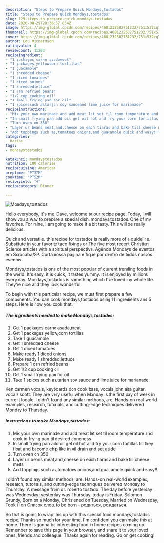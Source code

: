 ```yaml
---
description: "Steps to Prepare Quick Mondays,tostados"
title: "Steps to Prepare Quick Mondays,tostados"
slug: 129-steps-to-prepare-quick-mondays-tostados
date: 2020-08-29T20:36:57.834Z
image: https://img-global.cpcdn.com/recipes/4681232502751232/751x532cq70/mondaystostados-recipe-main-photo.jpg
thumbnail: https://img-global.cpcdn.com/recipes/4681232502751232/751x532cq70/mondaystostados-recipe-main-photo.jpg
cover: https://img-global.cpcdn.com/recipes/4681232502751232/751x532cq70/mondaystostados-recipe-main-photo.jpg
author: Lou Richardson
ratingvalue: 4
reviewcount: 11203
recipeingredient:
- "1 packages carne asadameat"
- "1 packages yellowcorn tortillas"
- "1 guacamole"
- "1 shredded cheese"
- "1 diced tomatoes"
- "1 diced onions"
- "1 shreddedlettuce"
- "1 can refried beans"
- "1/2 cup cooking oil"
- "1 small frying pan for oil"
- "1 spicessuch astarjan soy sauceand lime juice for marianade"
recipeinstructions:
- "Mix your own marinade and add meat let set til room temperature and cook in frying pan til desired doneness"
- "In small frying pan add oil get oil hot and fry your corn tortillas till they float and become chip like in oil drain and set aside"
- "Turn oven on 350"
- "Layer ur beans meat,and,cheese on each tiaras and bake till cheese melts"
- "Add toppings such as,tomatoes onions,and guacamole quick and easy!!"
categories:
- Recipe
tags:
- mondaystostados

katakunci: mondaystostados 
nutrition: 100 calories
recipecuisine: American
preptime: "PT37M"
cooktime: "PT52M"
recipeyield: "4"
recipecategory: Dinner

---
```



![Mondays,tostados](https://img-global.cpcdn.com/recipes/4681232502751232/751x532cq70/mondaystostados-recipe-main-photo.jpg)

Hello everybody, it's me, Dave, welcome to our recipe page. Today, I will show you a way to prepare a special dish, mondays,tostados. One of my favorites. For mine, I am going to make it a bit tasty. This will be really delicious.

Quick and versatile, this recipe for tostados is really more of a guideline. Substitute in your favorite taco fixings or The five most recent Christian Science articles with a spiritual perspective. Agência Mondays de eventos em Sorocaba/SP. Curta nossa pagina e fique por dentro de todos nossos eventos.

Mondays,tostados is one of the most popular of current trending foods in the world. It's easy, it is quick, it tastes yummy. It is enjoyed by millions every day. Mondays,tostados is something which I've loved my whole life. They're nice and they look wonderful.


To begin with this particular recipe, we must first prepare a few components. You can cook mondays,tostados using 11 ingredients and 5 steps. Here is how you cook that.

<!--inarticleads1-->

##### The ingredients needed to make Mondays,tostados:

1. Get 1 packages carne asada,meat
1. Get 1 packages yellow,corn tortillas
1. Take 1 guacamole
1. Get 1 shredded cheese
1. Get 1 diced tomatoes
1. Make ready 1 diced onions
1. Make ready 1 shredded,lettuce
1. Prepare 1 can refried beans
1. Get 1/2 cup cooking oil
1. Get 1 small frying pan for oil
1. Take 1 spices,such as,tarjan soy sauce,and lime juice for marianade


Ken carmen vocals, keyboards don cook bass, vocals john aita guitar, vocals scott. They are very useful when Monday is the first day of week in current locale. I didn&#39;t found any similar methods, are. Hands-on real-world examples, research, tutorials, and cutting-edge techniques delivered Monday to Thursday. 

<!--inarticleads2-->

##### Instructions to make Mondays,tostados:

1. Mix your own marinade and add meat let set til room temperature and cook in frying pan til desired doneness
1. In small frying pan add oil get oil hot and fry your corn tortillas till they float and become chip like in oil drain and set aside
1. Turn oven on 350
1. Layer ur beans meat,and,cheese on each tiaras and bake till cheese melts
1. Add toppings such as,tomatoes onions,and guacamole quick and easy!!


I didn&#39;t found any similar methods, are. Hands-on real-world examples, research, tutorials, and cutting-edge techniques delivered Monday to Thursday. A message from dr. roberto tostado. The day before yesterday was Wednesday; yesterday was Thursday; today is Friday. Solomon Grundy, Born on a Monday, Christened on Tuesday, Married on Wednesday, Took ill on Список слов. to be born - родиться, рождаться. 

So that is going to wrap this up with this special food mondays,tostados recipe. Thanks so much for your time. I'm confident you can make this at home. There is gonna be interesting food in home recipes coming up. Remember to save this page in your browser, and share it to your loved ones, friends and colleague. Thanks again for reading. Go on get cooking!
